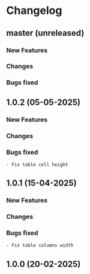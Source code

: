 # Changelog

## master (unreleased)
	
### New Features
    
### Changes

### Bugs fixed

## 1.0.2 (05-05-2025)
	
### New Features
    
### Changes

### Bugs fixed 

    - Fix table cell height

## 1.0.1 (15-04-2025)
	
### New Features
    
### Changes
     
### Bugs fixed

    - Fix table columns width 

## 1.0.0 (20-02-2025)
